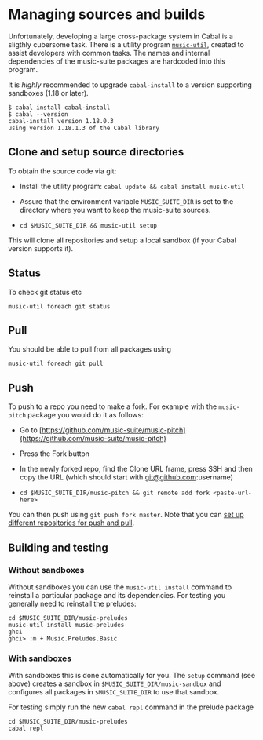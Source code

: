 # Managing sources and builds

Unfortunately, developing a large cross-package system in Cabal is a sligthly cubersome task. There is a utility program [`music-util`](https://github.com/music-suite/music-util), created to assist developers with common tasks. The names and internal dependencies of the music-suite packages are hardcoded into this program.

It is *highly* recommended to upgrade `cabal-install` to a version supporting sandboxes (1.18 or later).

    $ cabal install cabal-install
    $ cabal --version
    cabal-install version 1.18.0.3
    using version 1.18.1.3 of the Cabal library


## Clone and setup source directories

To obtain the source code via git:

- Install the utility program: `cabal update && cabal install music-util`

- Assure that the environment variable `MUSIC_SUITE_DIR` is set to the directory where you want to keep the music-suite sources.

- `cd $MUSIC_SUITE_DIR && music-util setup`

This will clone all repositories and setup a local sandbox (if your Cabal version supports it).

## Status

To check git status etc

    music-util foreach git status 

## Pull

You should be able to pull from all packages using

    music-util foreach git pull 

## Push

To push to a repo you need to make a fork. For example with the `music-pitch` package you would do it as follows:

- Go to [https://github.com/music-suite/music-pitch](https://github.com/music-suite/music-pitch)

- Press the Fork button

- In the newly forked repo, find the Clone URL frame, press SSH and then copy the URL 
(which should start with git@github.com:username)

- `cd $MUSIC_SUITE_DIR/music-pitch && git remote add fork <paste-url-here>`

You can then push using `git push fork master`. Note that you can [set up different repositories for push and pull](http://sleepycoders.blogspot.se/2012/05/different-git-push-pullfetch-urls.html).


## Building and testing

### Without sandboxes

Without sandboxes you can use the `music-util install` command to reinstall a particular package and its dependencies. For testing you generally need to reinstall the preludes:

    cd $MUSIC_SUITE_DIR/music-preludes
    music-util install music-preludes
    ghci
    ghci> :m + Music.Preludes.Basic

### With sandboxes

With sandboxes this is done automatically for you. The `setup` command (see above) creates a sandbox in `$MUSIC_SUITE_DIR/music-sandbox` and configures all packages in `$MUSIC_SUITE_DIR` to use that sandbox.

For testing simply run the new `cabal repl` command in the prelude package

    cd $MUSIC_SUITE_DIR/music-preludes
    cabal repl

